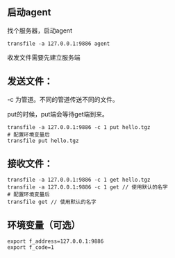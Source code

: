 ## 启动agent
找个服务器，启动agent
```
transfile -a 127.0.0.1:9886 agent
```
收发文件需要先建立服务端


## 发送文件：
-c 为管道。不同的管道传送不同的文件。

put的时候，put端会等待get端到来。
```
transfile -a 127.0.0.1:9886 -c 1 put hello.tgz 
# 配置环境变量后
transfile put hello.tgz
```

## 接收文件：
```
transfile -a 127.0.0.1:9886 -c 1 get hello.tgz 
transfile -a 127.0.0.1:9886 -c 1 get // 使用默认的名字
# 配置环境变量后
transfile get // 使用默认的名字
```

## 环境变量（可选）
```
export f_address=127.0.0.1:9886
export f_code=1
```